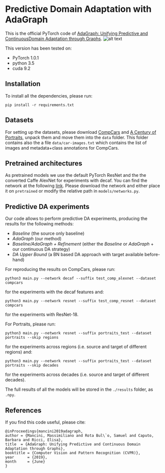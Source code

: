 # Predictive Domain Adaptation with AdaGraph 
This is the official PyTorch code of [AdaGraph: Unifying Predictive and ContinuousDomain Adaptation through Graphs](http://research.mapillary.com/img/publications/CVPR19b.pdf).
![alt text](https://raw.githubusercontent.com/mancinimassimiliano/adagraph/master/img/teaser.png)

This version has been tested on:
* PyTorch 1.0.1
* python 3.5
* cuda 9.2

## Installation
To install all the dependencies, please run:
```
pip install -r requirements.txt
```

## Datasets
For setting up the datasets, please download [CompCars](http://mmlab.ie.cuhk.edu.hk/datasets/comp_cars/index.html) and [A Century of Portraits](http://people.eecs.berkeley.edu/~shiry/projects/yearbooks/yearbooks.html), unpack them and move them into the ```data``` folder. This folder contains also the a file ```data/car-images.txt``` which contains the list of images and metadata+class annotations for CompCars.

## Pretrained architectures
As pretrained models we use the default PyTorch ResNet and the the converted Caffe AlexNet for experiments with decaf. You can find the network at the following [link](https://drive.google.com/file/d/1QoVr4qqbc6RPG0XX-H3SwSAabDxr-Is6/view?usp=sharing). Please download the network and either place it on ```pretrained``` or modify the relative path in ```models/networks.py```.


## Predictive DA experiments
Our code allows to perform predictive DA experiments, producing the results for the following methods:

* _Baseline_ (the source only baseline)
* _AdaGraph_ (our method)
* _Baseline/AdaGraph + Refinement_ (either the _Baseline_ or _AdaGraph_ + our continuous DA strategy)
* _DA Upper Bound_ (a BN based DA approach with target available before-hand)

For reproducing the results on CompCars, please run:
```
python3 main.py --network decaf --suffix test_comp_alexnet --dataset compcars
```
for the experiments with the decaf features and:
```
python3 main.py --network resnet --suffix test_comp_resnet --dataset compcars
```
for the experiments with ResNet-18.

For Portraits, please run:
```
python3 main.py --network resnet --suffix portraits_test --dataset portraits --skip regions
```
for the experiments across regions (i.e. source and target of different regions) and:
```
python3 main.py --network resnet --suffix portraits_test --dataset portraits --skip decades
```
for the experiments across decades (i.e. source and target of different decades).

The full results of all the models will be stored in the ```./results``` folder, as ```.npy```.


## References

If you find this code useful, please cite:

    @inProceedings{mancini2019adagraph,
	author = {Mancini, Massimiliano and Rota Bul\`o, Samuel and Caputo, Barbara and Ricci, Elisa},
  	title  = {AdaGraph: Unifying Predictive and Continuous Domain Adaptation through Graphs},
  	booktitle = {Computer Vision and Pattern Recognition (CVPR)},
  	year      = {2019},
  	month     = {June}
    }


